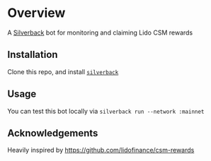 # Overview

A [Silverback](https://silverback.apeworx.io) bot for monitoring and claiming Lido CSM rewards

## Installation

Clone this repo, and install [`silverback`](https://docs.apeworx.io/silverback/stable/userguides/quickstart#installation)

## Usage

You can test this bot locally via `silverback run --network :mainnet`

## Acknowledgements

Heavily inspired by https://github.com/lidofinance/csm-rewards
